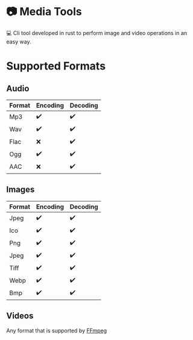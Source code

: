 # :camera: Media Tools

:computer: Cli tool developed in rust to perform image and video operations in an easy way.

# Supported Formats

## Audio

| Format | Encoding           | Decoding           |
| ------ | ------------------ | ------------------ |
| Mp3    | :heavy_check_mark: | :heavy_check_mark: |
| Wav    | :heavy_check_mark: | :heavy_check_mark: |
| Flac   | :x:                | :heavy_check_mark: |
| Ogg    | :heavy_check_mark: | :heavy_check_mark: |
| AAC    | :x:                | :heavy_check_mark: |

## Images

| Format | Encoding           | Decoding           |
| ------ | ------------------ | ------------------ |
| Jpeg   | :heavy_check_mark: | :heavy_check_mark: |
| Ico    | :heavy_check_mark: | :heavy_check_mark: |
| Png    | :heavy_check_mark: | :heavy_check_mark: |
| Jpeg   | :heavy_check_mark: | :heavy_check_mark: |
| Tiff   | :heavy_check_mark: | :heavy_check_mark: |
| Webp   | :heavy_check_mark: | :heavy_check_mark: |
| Bmp    | :heavy_check_mark: | :heavy_check_mark: |

## Videos

Any format that is supported by [FFmpeg](https://ffmpeg.org/)
